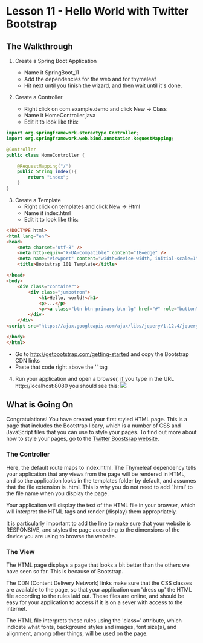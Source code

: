 # Lesson 11 - Hello World with Twitter Bootstrap 
## The Walkthrough 

1. Create a Spring Boot Application 
	* Name it SpringBoot_11 
	* Add the dependencies for the web and for thymeleaf 
	* Hit next until you finish the wizard, and then wait until it's done.    

2. Create a Controller 
	* Right click on com.example.demo and click New -> Class 
	* Name it HomeController.java 
	* Edit it to look like this: 
```java
import org.springframework.stereotype.Controller;
import org.springframework.web.bind.annotation.RequestMapping;

@Controller
public class HomeController {

    @RequestMapping("/")
    public String index(){
        return "index";
    }
}
```

3. Create a Template 
  	* Right click on templates and click New -> Html 
	* Name it index.html 
	* Edit it to look like this: 
```html
<!DOCTYPE html>
<html lang="en">
<head>
    <meta charset="utf-8" />
    <meta http-equiv="X-UA-Compatible" content="IE=edge" />
    <meta name="viewport" content="width=device-width, initial-scale=1" />
    <title>Bootstrap 101 Template</title>

</head>
<body>
    <div class="container">
        <div class="jumbotron">
            <h1>Hello, world!</h1>
            <p>...</p>
            <p><a class="btn btn-primary btn-lg" href="#" role="button">Learn more</a></p>
        </div>
    </div>
<script src="https://ajax.googleapis.com/ajax/libs/jquery/1.12.4/jquery.min.js"></script>

</body>
</html>
```
  * Go to http://getbootstrap.com/getting-started and copy the Bootstrap CDN links
  * Paste that code right above the '</head>' tag

4. Run your application and open a browser, if you type in the URL http://localhost:8080 you should see this: 
![](https://github.com/ajhenley/unofficialguides/blob/master/IntroToSpringBoot/img/Lesson11.png)


## What is Going On

Congratulations! You have created your first styled HTML page. This is a page that includes the Bootstrap libary, which is a number of CSS and JavaScript files that you can use to style your pages. To find out more about how to style your pages, go to the [Twitter Boostsrap website](http://getbootstrap.com/components). 

### The Controller
Here, the default route maps to index.html. The Thymeleaf dependency tells your application that any views from the page will be rendered in HTML, and so the application looks in the templates folder by default, and assumes that the file extension is .html. This is why you do not need to add '.html' to the file name when you display the page. 

Your applicaiton will display the text of the HTML file in your browser, which will interpret the HTML tags and render (display) them appropriately. 

It is particularly important to add the  <meta name="viewport" content="width=device-width, initial-scale=1" /> line to make sure that your website is RESPONSIVE, and styles the page according to the dimensions of the device you are using to browse the website. 

### The View 
The HTML page displays a page that looks a bit better than the others we have seen so far. This is because of Bootstrap. 

The CDN (Content Delivery Network) links make sure that the CSS classes are available to the page, so that your application can 'dress up' the HTML file according to the rules laid out. These files are online, and should be easy for your application to access if it is on a sever with access to the internet. 

The HTML file interprets these rules using the 'class=' attribute, which indicate what fonts, background styles and images, font size(s), and alignment, among other things, will be used on the page. 



